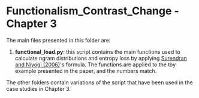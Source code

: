 # Functionalism_Contrast_Change - Chapter 3
  
The main files presented in this folder are:

1. **functional_load.py**: this script contains the main functions used to calculate ngram distributions and entropy loss by applying [Surendran and Niyogi (2006)](http://citeseerx.ist.psu.edu/viewdoc/download?doi=10.1.1.478.757&rep=rep1&type=pdf)'s formula. The functions are applied to the toy example presented in the paper, and the numbers match.

The other folders contain variations of the script that have been used in the case studies in Chapter 3. 


